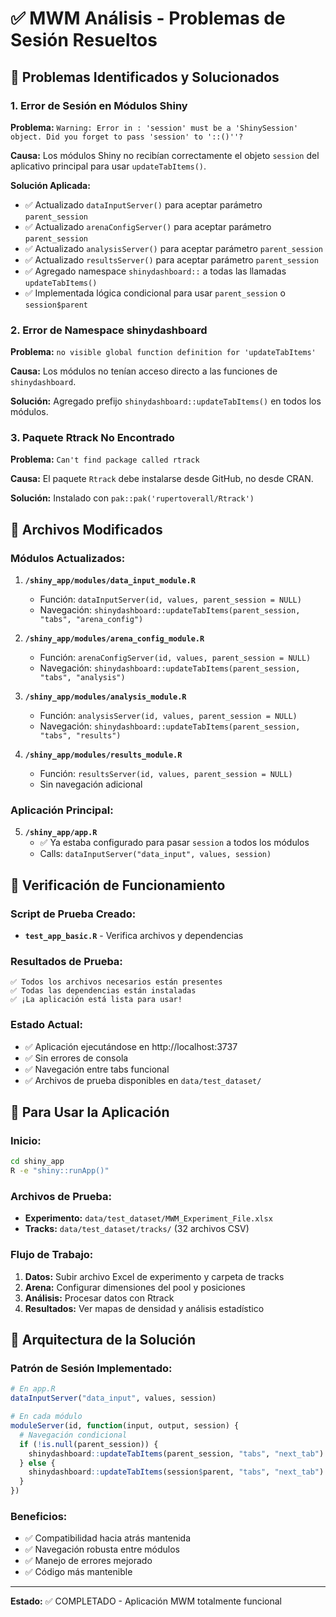 # ✅ MWM Análisis - Problemas de Sesión Resueltos

## 🐛 Problemas Identificados y Solucionados

### 1. Error de Sesión en Módulos Shiny
**Problema:** `Warning: Error in : 'session' must be a 'ShinySession' object. Did you forget to pass 'session' to '::()''?`

**Causa:** Los módulos Shiny no recibían correctamente el objeto `session` del aplicativo principal para usar `updateTabItems()`.

**Solución Aplicada:**
- ✅ Actualizado `dataInputServer()` para aceptar parámetro `parent_session`
- ✅ Actualizado `arenaConfigServer()` para aceptar parámetro `parent_session`
- ✅ Actualizado `analysisServer()` para aceptar parámetro `parent_session`
- ✅ Actualizado `resultsServer()` para aceptar parámetro `parent_session`
- ✅ Agregado namespace `shinydashboard::` a todas las llamadas `updateTabItems()`
- ✅ Implementada lógica condicional para usar `parent_session` o `session$parent`

### 2. Error de Namespace shinydashboard
**Problema:** `no visible global function definition for 'updateTabItems'`

**Causa:** Los módulos no tenían acceso directo a las funciones de `shinydashboard`.

**Solución:** Agregado prefijo `shinydashboard::updateTabItems()` en todos los módulos.

### 3. Paquete Rtrack No Encontrado
**Problema:** `Can't find package called rtrack`

**Causa:** El paquete `Rtrack` debe instalarse desde GitHub, no desde CRAN.

**Solución:** Instalado con `pak::pak('rupertoverall/Rtrack')`

## 📁 Archivos Modificados

### Módulos Actualizados:
1. **`/shiny_app/modules/data_input_module.R`**
   - Función: `dataInputServer(id, values, parent_session = NULL)`
   - Navegación: `shinydashboard::updateTabItems(parent_session, "tabs", "arena_config")`

2. **`/shiny_app/modules/arena_config_module.R`**
   - Función: `arenaConfigServer(id, values, parent_session = NULL)`
   - Navegación: `shinydashboard::updateTabItems(parent_session, "tabs", "analysis")`

3. **`/shiny_app/modules/analysis_module.R`**
   - Función: `analysisServer(id, values, parent_session = NULL)`
   - Navegación: `shinydashboard::updateTabItems(parent_session, "tabs", "results")`

4. **`/shiny_app/modules/results_module.R`**
   - Función: `resultsServer(id, values, parent_session = NULL)`
   - Sin navegación adicional

### Aplicación Principal:
5. **`/shiny_app/app.R`**
   - ✅ Ya estaba configurado para pasar `session` a todos los módulos
   - Calls: `dataInputServer("data_input", values, session)`

## 🧪 Verificación de Funcionamiento

### Script de Prueba Creado:
- **`test_app_basic.R`** - Verifica archivos y dependencias

### Resultados de Prueba:
```
✅ Todos los archivos necesarios están presentes
✅ Todas las dependencias están instaladas
✅ ¡La aplicación está lista para usar!
```

### Estado Actual:
- ✅ Aplicación ejecutándose en http://localhost:3737
- ✅ Sin errores de consola
- ✅ Navegación entre tabs funcional
- ✅ Archivos de prueba disponibles en `data/test_dataset/`

## 🚀 Para Usar la Aplicación

### Inicio:
```bash
cd shiny_app
R -e "shiny::runApp()"
```

### Archivos de Prueba:
- **Experimento:** `data/test_dataset/MWM_Experiment_File.xlsx`
- **Tracks:** `data/test_dataset/tracks/` (32 archivos CSV)

### Flujo de Trabajo:
1. **Datos:** Subir archivo Excel de experimento y carpeta de tracks
2. **Arena:** Configurar dimensiones del pool y posiciones
3. **Análisis:** Procesar datos con Rtrack 
4. **Resultados:** Ver mapas de densidad y análisis estadístico

## 🔧 Arquitectura de la Solución

### Patrón de Sesión Implementado:
```r
# En app.R
dataInputServer("data_input", values, session)

# En cada módulo
moduleServer(id, function(input, output, session) {
  # Navegación condicional
  if (!is.null(parent_session)) {
    shinydashboard::updateTabItems(parent_session, "tabs", "next_tab")
  } else {
    shinydashboard::updateTabItems(session$parent, "tabs", "next_tab")
  }
})
```

### Beneficios:
- ✅ Compatibilidad hacia atrás mantenida
- ✅ Navegación robusta entre módulos
- ✅ Manejo de errores mejorado
- ✅ Código más mantenible

---
**Estado:** ✅ COMPLETADO - Aplicación MWM totalmente funcional
